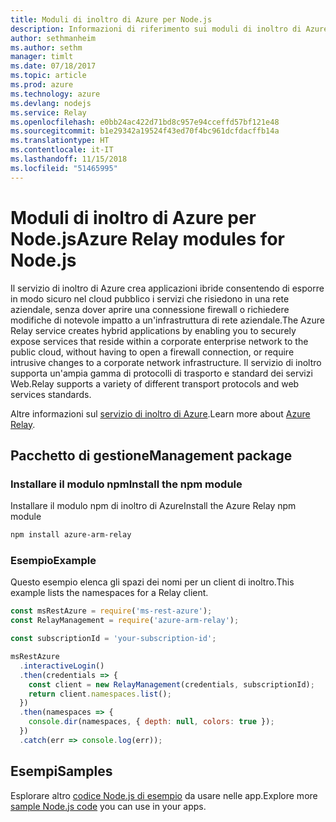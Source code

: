 ```yaml
---
title: Moduli di inoltro di Azure per Node.js
description: Informazioni di riferimento sui moduli di inoltro di Azure per Node.js
author: sethmanheim
ms.author: sethm
manager: timlt
ms.date: 07/18/2017
ms.topic: article
ms.prod: azure
ms.technology: azure
ms.devlang: nodejs
ms.service: Relay
ms.openlocfilehash: e0bb24ac422d71bd8c957e94cceffd57bf121e48
ms.sourcegitcommit: b1e29342a19524f43ed70f4bc961dcfdacffb14a
ms.translationtype: HT
ms.contentlocale: it-IT
ms.lasthandoff: 11/15/2018
ms.locfileid: "51465995"
---
```

# <a name="azure-relay-modules-for-nodejs"></a><span data-ttu-id="bc35f-103">Moduli di inoltro di Azure per Node.js</span><span class="sxs-lookup"><span data-stu-id="bc35f-103">Azure Relay modules for Node.js</span></span>

<span data-ttu-id="bc35f-104">Il servizio di inoltro di Azure crea applicazioni ibride consentendo di esporre in modo sicuro nel cloud pubblico i servizi che risiedono in una rete aziendale, senza dover aprire una connessione firewall o richiedere modifiche di notevole impatto a un'infrastruttura di rete aziendale.</span><span class="sxs-lookup"><span data-stu-id="bc35f-104">The Azure Relay service creates hybrid applications by enabling you to securely expose services that reside within a corporate enterprise network to the public cloud, without having to open a firewall connection, or require intrusive changes to a corporate network infrastructure.</span></span> <span data-ttu-id="bc35f-105">Il servizio di inoltro supporta un'ampia gamma di protocolli di trasporto e standard dei servizi Web.</span><span class="sxs-lookup"><span data-stu-id="bc35f-105">Relay supports a variety of different transport protocols and web services standards.</span></span>

<span data-ttu-id="bc35f-106">Altre informazioni sul [servizio di inoltro di Azure](https://docs.microsoft.com/azure/service-bus-relay/relay-what-is-it).</span><span class="sxs-lookup"><span data-stu-id="bc35f-106">Learn more about [Azure Relay](https://docs.microsoft.com/azure/service-bus-relay/relay-what-is-it).</span></span>

## <a name="management-package"></a><span data-ttu-id="bc35f-107">Pacchetto di gestione</span><span class="sxs-lookup"><span data-stu-id="bc35f-107">Management package</span></span>

### <a name="install-the-npm-module"></a><span data-ttu-id="bc35f-108">Installare il modulo npm</span><span class="sxs-lookup"><span data-stu-id="bc35f-108">Install the npm module</span></span>

<span data-ttu-id="bc35f-109">Installare il modulo npm di inoltro di Azure</span><span class="sxs-lookup"><span data-stu-id="bc35f-109">Install the Azure Relay npm module</span></span>

```bash
npm install azure-arm-relay
```

### <a name="example"></a><span data-ttu-id="bc35f-110">Esempio</span><span class="sxs-lookup"><span data-stu-id="bc35f-110">Example</span></span>

<span data-ttu-id="bc35f-111">Questo esempio elenca gli spazi dei nomi per un client di inoltro.</span><span class="sxs-lookup"><span data-stu-id="bc35f-111">This example lists the namespaces for a Relay client.</span></span>

```javascript
const msRestAzure = require('ms-rest-azure');
const RelayManagement = require('azure-arm-relay');

const subscriptionId = 'your-subscription-id';

msRestAzure
  .interactiveLogin()
  .then(credentials => {
    const client = new RelayManagement(credentials, subscriptionId);
    return client.namespaces.list();
  })
  .then(namespaces => {
    console.dir(namespaces, { depth: null, colors: true });
  })
  .catch(err => console.log(err));
```

## <a name="samples"></a><span data-ttu-id="bc35f-112">Esempi</span><span class="sxs-lookup"><span data-stu-id="bc35f-112">Samples</span></span>

<span data-ttu-id="bc35f-113">Esplorare altro [codice Node.js di esempio](https://azure.microsoft.com/resources/samples/?platform=nodejs) da usare nelle app.</span><span class="sxs-lookup"><span data-stu-id="bc35f-113">Explore more [sample Node.js code](https://azure.microsoft.com/resources/samples/?platform=nodejs) you can use in your apps.</span></span>
